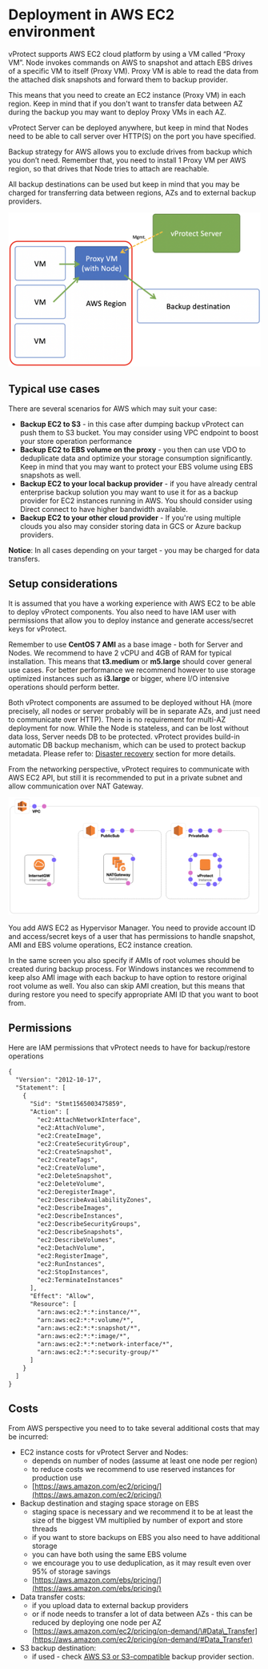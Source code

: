 # Deployment in AWS EC2 environment

vProtect supports AWS EC2 cloud platform by using a VM called “Proxy VM”. Node invokes commands on AWS to snapshot and attach EBS drives of a specific VM to itself \(Proxy VM\). Proxy VM is able to read the data from the attached disk snapshots and forward them to backup provider.

This means that you need to create an EC2 instance \(Proxy VM\) in each region. Keep in mind that if you don't want to transfer data between AZ during the backup you may want to deploy Proxy VMs in each AZ.

vProtect Server can be deployed anywhere, but keep in mind that Nodes need to be able to call server over HTTP\(S\) on the port you have specified.

Backup strategy for AWS allows you to exclude drives from backup which you don’t need. Remember that, you need to install 1 Proxy VM per AWS region, so that drives that Node tries to attach are reachable.

All backup destinations can be used but keep in mind that you may be charged for transferring data between regions, AZs and to external backup providers.

![](../.gitbook/assets/aws.png)

## Typical use cases

There are several scenarios for AWS which may suit your case:

* **Backup EC2 to S3** - in this case after dumping backup vProtect can push them to S3 bucket. You may consider using VPC endpoint to boost your store operation performance
* **Backup EC2 to EBS volume on the proxy** - you then can use VDO to deduplicate data and optimize your storage consumption significantly. Keep in mind that you may want to protect your EBS volume using EBS snapshots as well.
* **Backup EC2 to your local backup provider** - if you have already central enterprise backup solution you may want to use it for as a backup provider for EC2 instances running in AWS. You should consider using Direct connect to have higher bandwidth available.
* **Backup EC2 to your other cloud provider** - If you're using multiple clouds you also may consider storing data in GCS or Azure backup providers.

**Notice**: In all cases depending on your target - you may be charged for data transfers.

## Setup considerations

It is assumed that you have a working experience with AWS EC2 to be able to deploy vProtect components. You also need to have IAM user with permissions that allow you to deploy instance and generate access/secret keys for vProtect.

Remember to use **CentOS 7 AMI** as a base image - both for Server and Nodes. We recommend to have 2 vCPU and 4GB of RAM for typical installation. This means that **t3.medium** or **m5.large** should cover general use cases. For better performance we recommend however to use storage optimized instances such as **i3.large** or bigger, where I/O intensive operations should perform better.

Both vProtect components are assumed to be deployed without HA \(more precisely, all nodes or server probably will be in separate AZs, and just need to communicate over HTTP\). There is no requirement for multi-AZ deployment for now. While the Node is stateless, and can be lost without data loss, Server needs DB to be protected. vProtect provides build-in automatic DB backup mechanism, which can be used to protect backup metadata. Please refer to: [Disaster recovery](../admin_dr.md) section for more details.

From the networking perspective, vProtect requires to communicate with AWS EC2 API, but still it is recommended to put in a private subnet and allow communication over NAT Gateway.

![](../.gitbook/assets/aws-vprotect-diagram.png)

You add AWS EC2 as Hypervisor Manager. You need to provide account ID and access/secret keys of a user that has permissions to handle snapshot, AMI and EBS volume operations, EC2 instance creation.

In the same screen you also specify if AMIs of root volumes should be created during backup process. For Windows instances we recommend to keep also AMI image with each backup to have option to restore original root volume as well. You also can skip AMI creation, but this means that during restore you need to specify appropriate AMI ID that you want to boot from.

## Permissions

Here are IAM permissions that vProtect needs to have for backup/restore operations

```text
{
  "Version": "2012-10-17",
  "Statement": [
    {
      "Sid": "Stmt1565003475859",
      "Action": [
        "ec2:AttachNetworkInterface",
        "ec2:AttachVolume",
        "ec2:CreateImage",
        "ec2:CreateSecurityGroup",
        "ec2:CreateSnapshot",
        "ec2:CreateTags",
        "ec2:CreateVolume",
        "ec2:DeleteSnapshot",
        "ec2:DeleteVolume",
        "ec2:DeregisterImage",
        "ec2:DescribeAvailabilityZones",
        "ec2:DescribeImages",
        "ec2:DescribeInstances",
        "ec2:DescribeSecurityGroups",
        "ec2:DescribeSnapshots",
        "ec2:DescribeVolumes",
        "ec2:DetachVolume",
        "ec2:RegisterImage",
        "ec2:RunInstances",
        "ec2:StopInstances",
        "ec2:TerminateInstances"
      ],
      "Effect": "Allow",
      "Resource": [
        "arn:aws:ec2:*:*:instance/*",
        "arn:aws:ec2:*:*:volume/*",
        "arn:aws:ec2:*:*:snapshot/*",
        "arn:aws:ec2:*:*:image/*",
        "arn:aws:ec2:*:*:network-interface/*",
        "arn:aws:ec2:*:*:security-group/*"
      ]
    }
  ]
}
```

## Costs

From AWS perspective you need to to take several additional costs that may be incurred:

* EC2 instance costs for vProtect Server and Nodes:
  * depends on number of nodes \(assume at least one node per region\)
  * to reduce costs we recommend to use reserved instances for production use
  * [https://aws.amazon.com/ec2/pricing/](https://aws.amazon.com/ec2/pricing/)
* Backup destination and staging space storage on EBS
  * staging space is necessary and we recommend it to be at least the size of the biggest VM multiplied by number of export and store threads
  * if you want to store backups on EBS you also need to have additional storage
  * you can have both using the same EBS volume
  * we encourage you to use deduplication, as it may result even over 95% of storage savings
  * [https://aws.amazon.com/ebs/pricing/](https://aws.amazon.com/ebs/pricing/)
* Data transfer costs:
  * if you upload data to external backup providers
  * or if node needs to transfer a lot of data between AZs - this can be reduced by deploying one node per AZ
  * [https://aws.amazon.com/ec2/pricing/on-demand/\#Data\_Transfer](https://aws.amazon.com/ec2/pricing/on-demand/#Data_Transfer)
* S3 backup destination:
  * if used - check [AWS S3 or S3-compatible](../initial_config/backup-providers/aws-s3-or-s3-compatible.md#costs) backup provider section.

